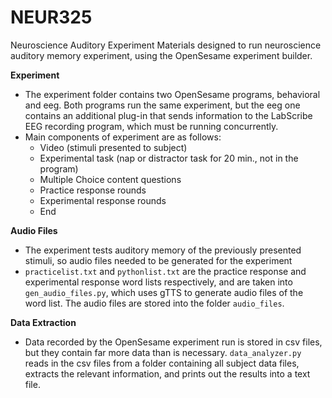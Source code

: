 # NEUR325
Neuroscience Auditory Experiment
Materials designed to run neuroscience auditory memory experiment, using the OpenSesame experiment builder.

**Experiment**
  * The experiment folder contains two OpenSesame programs, behavioral and eeg. Both programs run the same experiment, but the eeg one contains an additional plug-in that sends information to the LabScribe EEG recording program, which must be running concurrently.
  * Main components of experiment are as follows:
    * Video (stimuli presented to subject)
    * Experimental task (nap or distractor task for 20 min., not in the program)
    * Multiple Choice content questions
    * Practice response rounds
    * Experimental response rounds
    * End

**Audio Files**
  * The experiment tests auditory memory of the previously presented stimuli, so audio files needed to be generated for the experiment
  * `practicelist.txt` and `pythonlist.txt` are the practice response and experimental response word lists respectively, and are taken into `gen_audio_files.py`, which uses gTTS to generate audio files of the word list. The audio files are stored into the folder `audio_files`.
   
**Data Extraction**
  * Data recorded by the OpenSesame experiment run is stored in csv files, but they contain far more data than is necessary. `data_analyzer.py` reads in the csv files from a folder containing all subject data files, extracts the relevant information, and prints out the results into a text file.
